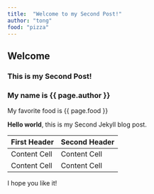 ```yaml
---
title:  "Welcome to my Second Post!"
author: "tong"
food: "pizza"
---
```


## Welcome
### This is my Second Post!
### My name is {{ page.author }}

<p>My favorite food is {{ page.food }}</p>

**Hello world**, this is my Second Jekyll blog post.

| First Header  | Second Header |
| ------------- | ------------- |
| Content Cell  | Content Cell  |
| Content Cell  | Content Cell  |

I hope you like it!
